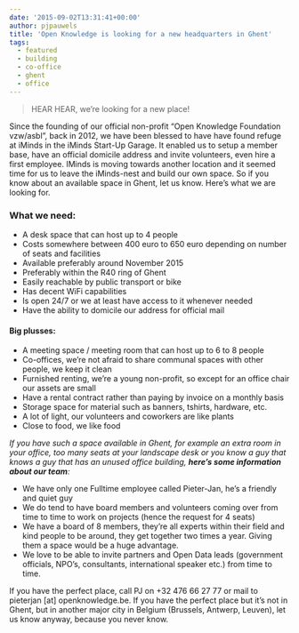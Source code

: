 ```yaml
---
date: '2015-09-02T13:31:41+00:00'
author: pjpauwels
title: 'Open Knowledge is looking for a new headquarters in Ghent'
tags:
  - featured
  - building
  - co-office
  - ghent
  - office
---
```


> HEAR HEAR, we’re looking for a new place!

Since the founding of our official non-profit “Open Knowledge Foundation vzw/asbl”, back in 2012, we have been blessed to have have found refuge at iMinds in the iMinds Start-Up Garage. It enabled us to setup a member base, have an official domicile address and invite volunteers, even hire a first employee. IMinds is moving towards another location and it seemed time for us to leave the iMinds-nest and build our own space. So if you know about an available space in Ghent, let us know. Here’s what we are looking for.

### What we need:

- A desk space that can host up to 4 people
- Costs somewhere between 400 euro to 650 euro depending on number of seats and facilities
- Available preferably around November 2015
- Preferably within the R40 ring of Ghent
- Easily reachable by public transport or bike
- Has decent WiFi capabilities
- Is open 24/7 or we at least have access to it whenever needed
- Have the ability to domicile our address for official mail

#### Big plusses:

- A meeting space / meeting room that can host up to 6 to 8 people
- Co-offices, we’re not afraid to share communal spaces with other people, we keep it clean
- Furnished renting, we’re a young non-profit, so except for an office chair our assets are small
- Have a rental contract rather than paying by invoice on a monthly basis
- Storage space for material such as banners, tshirts, hardware, etc.
- A lot of light, our volunteers and coworkers are like plants
- Close to food, we like food

_If you have such a space available in Ghent, for example an extra room in your office, too many seats at your landscape desk or you know a guy that knows a guy that has an unused office building, **here’s some information about our team**:_

- We have only one Fulltime employee called Pieter-Jan, he’s a friendly and quiet guy
- We do tend to have board members and volunteers coming over from time to time to work on projects (hence the request for 4 seats)
- We have a board of 8 members, they’re all experts within their field and kind people to be around, they get together two times a year. Giving them a space would be a huge advantage.
- We love to be able to invite partners and Open Data leads (government officials, NPO’s, consultants, international speaker etc.) from time to time.

If you have the perfect place, call PJ on +32 476 66 27 77 or mail to pieterjan \[at\] openknowledge.be. If you have the perfect place but it’s not in Ghent, but in another major city in Belgium (Brussels, Antwerp, Leuven), let us know anyway, because you never know.
